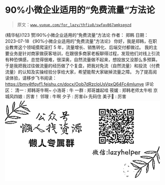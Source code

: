 # 90%小微企业适用的“免费流量“方法论

> 原文：[`www.yuque.com/for_lazy/thfiu8/swfav867amksegzd`](https://www.yuque.com/for_lazy/thfiu8/swfav867amksegzd)

<ne-h2 id="209a2fb4" data-lake-id="209a2fb4"><ne-heading-ext><ne-heading-anchor></ne-heading-anchor><ne-heading-fold></ne-heading-fold></ne-heading-ext><ne-heading-content><ne-text id="u62dacbf8">(精华帖)(123 赞)90%小微企业适用的“免费流量“方法论</ne-text></ne-heading-content></ne-h2> <ne-p id="uaf86b8e5" data-lake-id="uaf86b8e5"><ne-text id="uc8f1327a">作者： 郑韩</ne-text></ne-p> <ne-p id="u20614a43" data-lake-id="u20614a43"><ne-text id="u5f5b6e3d">日期：2023-07-18</ne-text></ne-p> <ne-p id="u24c7281b" data-lake-id="u24c7281b"><ne-text id="uccc02e98">《90%小微企业适用的"免费流量"方法论》</ne-text></ne-p> <ne-p id="u59527ce8" data-lake-id="u59527ce8"><ne-text id="u3a12b271">你好，我是郑韩，在职业教育这个领域摸爬滚打 5 年，流量增长、销售转化、后端交付都做过。</ne-text></ne-p> <ne-p id="u6fb11799" data-lake-id="u6fb11799"><ne-text id="u3641f562">我的主要业务是针对商家做获客培训，在跟很多商家老板聊得过程，发现他们对线上引流有种恐惧感，总觉得很难，很深奥，自然流量做不起来，想投放又没那么多预算。</ne-text></ne-p> <ne-p id="u2a9db990" data-lake-id="u2a9db990"><ne-text id="u7ad1f0cf">于是我把我过往做流量的经历做了个复盘，把我对免流（自然流量）和投流（付费流量）的认知及实操经验分享给大家，希望能帮大家破掉流量之障。</ne-text></ne-p> <ne-p id="u535d208d" data-lake-id="u535d208d"><ne-text id="ufc19d34f">为了提高阅读体验，请移步飞书阅读：</ne-text> [<ne-text id="u0ab4b46c">https://bmy4tfqyf1.feishu.cn/docx/Oob7dRzcloUsVqxQ64Fc4mIunye</ne-text>](https://bmy4tfqyf1.feishu.cn/docx/Oob7dRzcloUsVqxQ64Fc4mIunye)</ne-p> <ne-hole id="ud408f10a" data-lake-id="ud408f10a"><ne-card data-card-name="hr" data-card-type="block" id="pEz1y" data-event-boundary="card"><ne-p id="ue64eabdb" data-lake-id="ue64eabdb"><ne-text id="u41d8c75c">评论区：</ne-text></ne-p> <ne-p id="ue60f9118" data-lake-id="ue60f9118"><ne-text id="ue02aaa4b">清一 : 郑韩哥牛啊~</ne-text> <ne-text id="u01875c7c">小浩哥 : 牛</ne-text> <ne-text id="ue216fb49">一群 : 郑哥雄起哇</ne-text> <ne-text id="u5cbd7558">筱媛 : 郑韩老师太牛啦</ne-text> <ne-text id="u917a3b0f">京城风四娘 : 厉害！</ne-text> <ne-text id="u71917339">邻理 : 牛啊</ne-text> <ne-text id="u9a0dd6dc">夕子 : 厉害👍 先码住</ne-text> <ne-text id="uba0b811a">美子💃 : 厉害</ne-text></ne-p> <ne-p id="ub08e3d3f" data-lake-id="ub08e3d3f"><ne-card data-card-name="image" data-card-type="inline" id="BXVmH" data-event-boundary="card">![](img/894d30a529e7c37bcd3392323c99941c.png)  <ne-hole id="u05bde36b" data-lake-id="u05bde36b"><ne-card data-card-name="hr" data-card-type="block" id="MAru7" data-event-boundary="card"></ne-card></ne-hole></ne-card></ne-p></ne-card></ne-hole>
